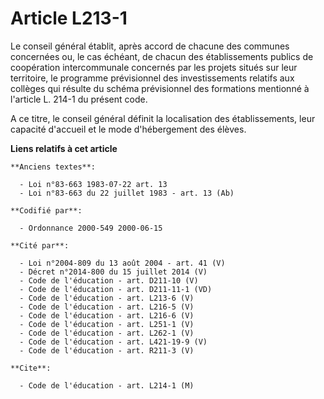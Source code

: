 # Article L213-1

Le conseil général établit, après accord de chacune des communes concernées ou, le cas échéant, de chacun des établissements
publics de coopération intercommunale concernés par les projets situés sur leur territoire, le programme prévisionnel des
investissements relatifs aux collèges qui résulte du schéma prévisionnel des formations mentionné à l'article L. 214-1 du
présent code.

A ce titre, le conseil général définit la localisation des établissements, leur capacité d'accueil et le mode d'hébergement
des élèves.

**Liens relatifs à cet article**

	**Anciens textes**:

	  - Loi n°83-663 1983-07-22 art. 13
	  - Loi n°83-663 du 22 juillet 1983 - art. 13 (Ab)

	**Codifié par**:

	  - Ordonnance 2000-549 2000-06-15

	**Cité par**:

	  - Loi n°2004-809 du 13 août 2004 - art. 41 (V)
	  - Décret n°2014-800 du 15 juillet 2014 (V)
	  - Code de l'éducation - art. D211-10 (V)
	  - Code de l'éducation - art. D211-11-1 (VD)
	  - Code de l'éducation - art. L213-6 (V)
	  - Code de l'éducation - art. L216-5 (V)
	  - Code de l'éducation - art. L216-6 (V)
	  - Code de l'éducation - art. L251-1 (V)
	  - Code de l'éducation - art. L262-1 (V)
	  - Code de l'éducation - art. L421-19-9 (V)
	  - Code de l'éducation - art. R211-3 (V)

	**Cite**:

	  - Code de l'éducation - art. L214-1 (M)
